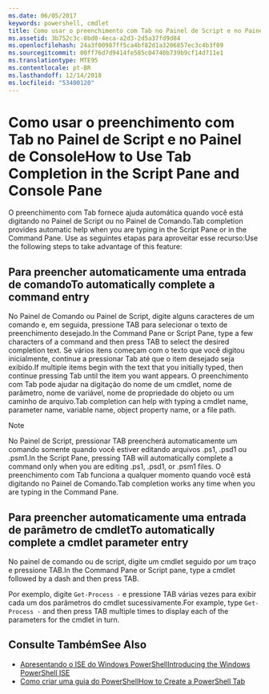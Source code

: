 ```yaml
---
ms.date: 06/05/2017
keywords: powershell, cmdlet
title: Como usar o preenchimento com Tab no Painel de Script e no Painel de Console
ms.assetid: 3b752c3c-0bd0-4eca-a2d3-2d5a37fd9d84
ms.openlocfilehash: 24a3f00987ff5ca4bf82d1a3206857ec3c4b3f09
ms.sourcegitcommit: 00ff76d7d9414fe585c04740b739b9cf14d711e1
ms.translationtype: MTE95
ms.contentlocale: pt-BR
ms.lasthandoff: 12/14/2018
ms.locfileid: "53400120"
---
```

# <a name="how-to-use-tab-completion-in-the-script-pane-and-console-pane"></a><span data-ttu-id="8a7f3-103">Como usar o preenchimento com Tab no Painel de Script e no Painel de Console</span><span class="sxs-lookup"><span data-stu-id="8a7f3-103">How to Use Tab Completion in the Script Pane and Console Pane</span></span>

<span data-ttu-id="8a7f3-104">O preenchimento com Tab fornece ajuda automática quando você está digitando no Painel de Script ou no Painel de Comando.</span><span class="sxs-lookup"><span data-stu-id="8a7f3-104">Tab completion provides automatic help when you are typing in the Script Pane or in the Command Pane.</span></span> <span data-ttu-id="8a7f3-105">Use as seguintes etapas para aproveitar esse recurso:</span><span class="sxs-lookup"><span data-stu-id="8a7f3-105">Use the following steps to take advantage of this feature:</span></span>

## <a name="to-automatically-complete-a-command-entry"></a><span data-ttu-id="8a7f3-106">Para preencher automaticamente uma entrada de comando</span><span class="sxs-lookup"><span data-stu-id="8a7f3-106">To automatically complete a command entry</span></span>

<span data-ttu-id="8a7f3-107">No Painel de Comando ou Painel de Script, digite alguns caracteres de um comando e, em seguida, pressione TAB para selecionar o texto de preenchimento desejado.</span><span class="sxs-lookup"><span data-stu-id="8a7f3-107">In the Command Pane or Script Pane, type a few characters of a command and then press TAB to select the desired completion text.</span></span> <span data-ttu-id="8a7f3-108">Se vários itens começam com o texto que você digitou inicialmente, continue a pressionar Tab até que o item desejado seja exibido.</span><span class="sxs-lookup"><span data-stu-id="8a7f3-108">If multiple items begin with the text that you initially typed, then continue pressing Tab until the item you want appears.</span></span> <span data-ttu-id="8a7f3-109">O preenchimento com Tab pode ajudar na digitação do nome de um cmdlet, nome de parâmetro, nome de variável, nome de propriedade do objeto ou um caminho de arquivo.</span><span class="sxs-lookup"><span data-stu-id="8a7f3-109">Tab completion can help with typing a cmdlet name, parameter name, variable name, object property name, or a file path.</span></span>

> [!NOTE]
> <span data-ttu-id="8a7f3-110">No Painel de Script, pressionar TAB preencherá automaticamente um comando somente quando você estiver editando arquivos .ps1, .psd1 ou .psm1.</span><span class="sxs-lookup"><span data-stu-id="8a7f3-110">In the Script Pane, pressing TAB will automatically complete a command only when you are editing .ps1, .psd1, or .psm1 files.</span></span> <span data-ttu-id="8a7f3-111">O preenchimento com Tab funciona a qualquer momento quando você está digitando no Painel de Comando.</span><span class="sxs-lookup"><span data-stu-id="8a7f3-111">Tab completion works any time when you are typing in the Command Pane.</span></span>

## <a name="to-automatically-complete-a-cmdlet-parameter-entry"></a><span data-ttu-id="8a7f3-112">Para preencher automaticamente uma entrada de parâmetro de cmdlet</span><span class="sxs-lookup"><span data-stu-id="8a7f3-112">To automatically complete a cmdlet parameter entry</span></span>

<span data-ttu-id="8a7f3-113">No painel de comando ou de script, digite um cmdlet seguido por um traço e pressione TAB.</span><span class="sxs-lookup"><span data-stu-id="8a7f3-113">In the Command Pane or Script pane, type a cmdlet followed by a dash and then press TAB.</span></span>

<span data-ttu-id="8a7f3-114">Por exemplo, digite `Get-Process -` e pressione TAB várias vezes para exibir cada um dos parâmetros do cmdlet sucessivamente.</span><span class="sxs-lookup"><span data-stu-id="8a7f3-114">For example, type `Get-Process -` and then press TAB multiple times to display each of the parameters for the cmdlet in turn.</span></span>

## <a name="see-also"></a><span data-ttu-id="8a7f3-115">Consulte Também</span><span class="sxs-lookup"><span data-stu-id="8a7f3-115">See Also</span></span>

- [<span data-ttu-id="8a7f3-116">Apresentando o ISE do Windows PowerShell</span><span class="sxs-lookup"><span data-stu-id="8a7f3-116">Introducing the Windows PowerShell ISE</span></span>](Introducing-the-Windows-PowerShell-ISE.md)
- [<span data-ttu-id="8a7f3-117">Como criar uma guia do PowerShell</span><span class="sxs-lookup"><span data-stu-id="8a7f3-117">How to Create a PowerShell Tab</span></span>](How-to-Create-a-PowerShell-Tab-in-Windows-PowerShell-ISE.md)
